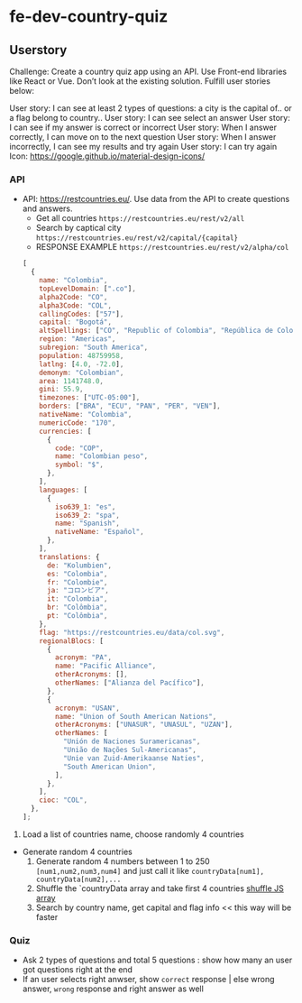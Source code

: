 # fe-dev-country-quiz

## Userstory

Challenge: Create a country quiz app using an API. Use Front-end libraries like React or Vue. Don’t look at the existing solution. Fulfill user stories below:

User story: I can see at least 2 types of questions: a city is the capital of.. or a flag belong to country..
User story: I can see select an answer
User story: I can see if my answer is correct or incorrect
User story: When I answer correctly, I can move on to the next question
User story: When I answer incorrectly, I can see my results and try again
User story: I can try again
Icon: https://google.github.io/material-design-icons/

### API

- API: https://restcountries.eu/. Use data from the API to create questions and answers.
  - Get all countries `https://restcountries.eu/rest/v2/all`
  - Search by captical city `https://restcountries.eu/rest/v2/capital/{capital}`
  - RESPONSE EXAMPLE `https://restcountries.eu/rest/v2/alpha/col`
  ```js
  [
    {
      name: "Colombia",
      topLevelDomain: [".co"],
      alpha2Code: "CO",
      alpha3Code: "COL",
      callingCodes: ["57"],
      capital: "Bogotá",
      altSpellings: ["CO", "Republic of Colombia", "República de Colombia"],
      region: "Americas",
      subregion: "South America",
      population: 48759958,
      latlng: [4.0, -72.0],
      demonym: "Colombian",
      area: 1141748.0,
      gini: 55.9,
      timezones: ["UTC-05:00"],
      borders: ["BRA", "ECU", "PAN", "PER", "VEN"],
      nativeName: "Colombia",
      numericCode: "170",
      currencies: [
        {
          code: "COP",
          name: "Colombian peso",
          symbol: "$",
        },
      ],
      languages: [
        {
          iso639_1: "es",
          iso639_2: "spa",
          name: "Spanish",
          nativeName: "Español",
        },
      ],
      translations: {
        de: "Kolumbien",
        es: "Colombia",
        fr: "Colombie",
        ja: "コロンビア",
        it: "Colombia",
        br: "Colômbia",
        pt: "Colômbia",
      },
      flag: "https://restcountries.eu/data/col.svg",
      regionalBlocs: [
        {
          acronym: "PA",
          name: "Pacific Alliance",
          otherAcronyms: [],
          otherNames: ["Alianza del Pacífico"],
        },
        {
          acronym: "USAN",
          name: "Union of South American Nations",
          otherAcronyms: ["UNASUR", "UNASUL", "UZAN"],
          otherNames: [
            "Unión de Naciones Suramericanas",
            "União de Nações Sul-Americanas",
            "Unie van Zuid-Amerikaanse Naties",
            "South American Union",
          ],
        },
      ],
      cioc: "COL",
    },
  ];
  ```

1. Load a list of countries name, choose randomly 4 countries

- Generate random 4 countries
  1. Generate random 4 numbers between 1 to 250 `[num1,num2,num3,num4]` and just call it like `countryData[num1], countryData[num2],...`
  2. Shuffle the `countryData array and take first 4 countries [shuffle JS array](https://stackoverflow.com/questions/2450954/how-to-randomize-shuffle-a-javascript-array)
  3. Search by country name, get capital and flag info << this way will be faster

### Quiz

- Ask 2 types of questions and total 5 questions : show how many an user got questions right at the end
- If an user selects right anwser, show `correct` response | else wrong answer, `wrong` response and right answer as well
